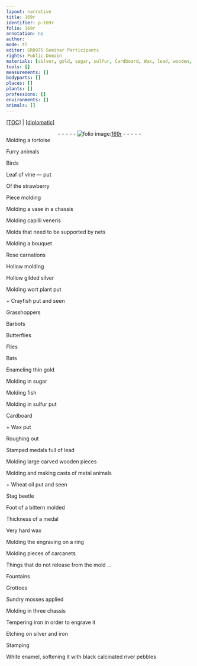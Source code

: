 ```yaml
---
layout: narrative
title: 169r
identifier: p-169r
folio: 169r
annotation: no
author:
mode: tl
editor: GR8975 Seminar Participants
rights: Public Domain
materials: [silver, gold, sugar, sulfur, Cardboard, Wax, lead, wooden, metal, Wheat oil, wax, iron, enamel, river pebbles]
tools: []
measurements: []
bodyparts: []
places: []
plants: []
professions: []
environments: []
animals: []
---
```


<p><a href="{{ site.baseurl }}/translation/">[TOC]</a> | <a href="{{ site.baseurl }}/texts/p-169r_tc/" target="_blank">[diplomatic]</a></p><div class="folio" align="center">- - - - - <a href="http://gallica.bnf.fr/ark:/12148/btv1b10500001g/f343.item" target="_blank"><img src="https://cu-mkp.github.io/2017-workshop-edition/assets/photo-icon.png" alt="folio image: " style="display:inline-block; margin-bottom:-3px;"/>169r</a> - - - - - </div>  
Molding a tortoise
 
Furry animals
 
Birds
 
Leaf of vine — put
 
Of the strawberry
 
Piece molding
 
Molding a vase in a chassis
 
Molding capilli veneris
 
Molds that need to be supported by nets
 
Molding a bouquet
 
Rose carnations
 
Hollow molding
 
Hollow gilded <span class="m">silver</span>
 
Molding wort plant put
 
\+ Crayfish put and seen
 
Grasshoppers
 
Barbots
 
Butterflies
 
Flies
 
Bats
 
Enameling thin <span class="m">gold</span>
 
Molding in <span class="m">sugar</span>
 
Molding fish
 
Molding in <span class="m">sulfur</span> put
 
<span class="m">Cardboard</span>
 
\+ <span class="m">Wax</span> put
 
Roughing out
 
Stamped medals full of <span class="m">lead</span>
 
Molding large carved <span class="m">wooden</span> pieces
 
Molding and making casts of <span class="m">metal</span> animals
 
\+ <span class="m">Wheat oil</span> put and seen
 
Stag beetle
 
Foot of a bittern molded
 
Thickness of a medal
 
Very hard <span class="m">wax</span>
 
Molding the engraving on a ring
 
Molding pieces of carcanets
 
Things that do not release from the mold … 
 
Fountains
 
Grottoes
 
Sundry mosses applied
 
Molding in three chassis
 
Tempering <span class="m">iron</span> in order to engrave it
 
Etching on <span class="m">silver</span> and <span class="m">iron</span>
 
Stamping
 
White <span class="m">enamel</span>, softening it with black calcinated <span class="m">river pebbles</span>
